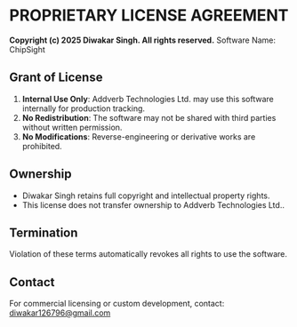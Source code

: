 # PROPRIETARY LICENSE AGREEMENT
**Copyright (c) 2025 Diwakar Singh. All rights reserved.**
Software Name: ChipSight

## Grant of License
1. **Internal Use Only**: Addverb Technologies Ltd. may use this software internally for production tracking.
2. **No Redistribution**: The software may not be shared with third parties without written permission.
3. **No Modifications**: Reverse-engineering or derivative works are prohibited.

## Ownership
- Diwakar Singh retains full copyright and intellectual property rights.
- This license does not transfer ownership to Addverb Technologies Ltd..

## Termination
Violation of these terms automatically revokes all rights to use the software.

## Contact
For commercial licensing or custom development, contact: diwakar126796@gmail.com